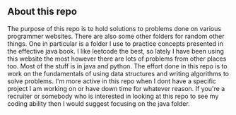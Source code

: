 ## About this repo
The purpose of this repo is to hold solutions to problems done on various programmer websites. There are also some other folders for random other things. One in particular is a folder I use to practice concepts presented in the effective java book.  I like leetcode the best, so lately I have been using this website the most however there are lots of problems from other places too. Most of the stuff is in java and python.  The effort done in this repo is to work on the fundamentals of using data structures and writing algorithms to solve problems. I'm more active in this repo when I dont have a specific project I am working on or have down time for whatever reason. If you're a recruiter or somebody who is interested in looking at this repo to see my coding ability then I would suggest focusing on the java folder. 
